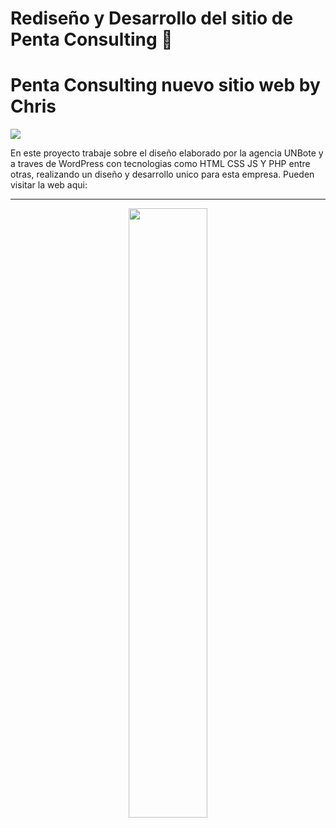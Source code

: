
# Rediseño y Desarrollo del sitio de Penta Consulting 🚀  

# Penta Consulting nuevo sitio web by Chris

<a href="https://pentaconsulting.com.ar/"><img src="https://i.ibb.co/mzb7gDD/master.jpg"></a>

En este proyecto trabaje sobre el diseño elaborado por la agencia UNBote y a traves de WordPress con tecnologias como HTML CSS JS Y PHP entre otras, realizando un diseño y desarrollo unico para esta empresa.
Pueden visitar la web aqui:




---

<div  align=center>
<img width="50%" src="https://i.ibb.co/qFg89P1/firma-Copy.png" />
 </div>
